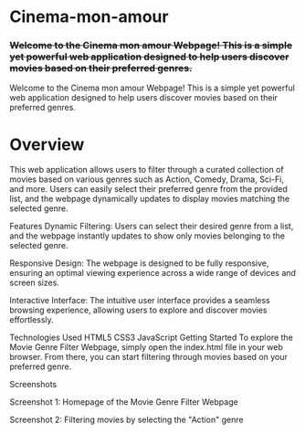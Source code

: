 # Cinema-mon-amour

<h3> <s> Welcome to the Cinema mon amour Webpage! This is a simple yet powerful web application designed to help users discover movies based on their preferred genres.
 </s> </h3> Welcome to the Cinema mon amour Webpage! This is a simple yet powerful web application designed to help users discover movies based on their preferred genres.

<h1> Overview</h1>
This web application allows users to filter through a curated collection of movies based on various genres such as Action, Comedy, Drama, Sci-Fi, and more. Users can easily select their preferred genre from the provided list, and the webpage dynamically updates to display movies matching the selected genre.

Features
Dynamic Filtering: Users can select their desired genre from a list, and the webpage instantly updates to show only movies belonging to the selected genre.

Responsive Design: The webpage is designed to be fully responsive, ensuring an optimal viewing experience across a wide range of devices and screen sizes.

Interactive Interface: The intuitive user interface provides a seamless browsing experience, allowing users to explore and discover movies effortlessly.

Technologies Used
HTML5
CSS3
JavaScript
Getting Started
To explore the Movie Genre Filter Webpage, simply open the index.html file in your web browser. From there, you can start filtering through movies based on your preferred genre.

Screenshots

Screenshot 1: Homepage of the Movie Genre Filter Webpage


Screenshot 2: Filtering movies by selecting the "Action" genre

